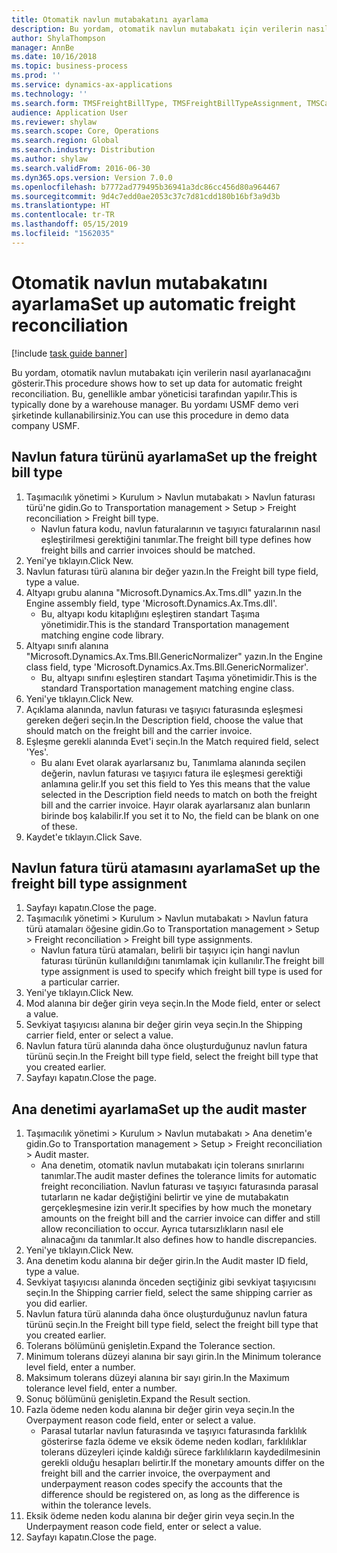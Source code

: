 ```yaml
---
title: Otomatik navlun mutabakatını ayarlama
description: Bu yordam, otomatik navlun mutabakatı için verilerin nasıl ayarlanacağını gösterir.
author: ShylaThompson
manager: AnnBe
ms.date: 10/16/2018
ms.topic: business-process
ms.prod: ''
ms.service: dynamics-ax-applications
ms.technology: ''
ms.search.form: TMSFreightBillType, TMSFreightBillTypeAssignment, TMSCarrierCodeLookup, DefaultDashboard, TMSAuditMaster
audience: Application User
ms.reviewer: shylaw
ms.search.scope: Core, Operations
ms.search.region: Global
ms.search.industry: Distribution
ms.author: shylaw
ms.search.validFrom: 2016-06-30
ms.dyn365.ops.version: Version 7.0.0
ms.openlocfilehash: b7772ad779495b36941a3dc86cc456d80a964467
ms.sourcegitcommit: 9d4c7edd0ae2053c37c7d81cdd180b16bf3a9d3b
ms.translationtype: HT
ms.contentlocale: tr-TR
ms.lasthandoff: 05/15/2019
ms.locfileid: "1562035"
---
```

# <a name="set-up-automatic-freight-reconciliation"></a><span data-ttu-id="f53e2-103">Otomatik navlun mutabakatını ayarlama</span><span class="sxs-lookup"><span data-stu-id="f53e2-103">Set up automatic freight reconciliation</span></span>

[!include [task guide banner](../../includes/task-guide-banner.md)]

<span data-ttu-id="f53e2-104">Bu yordam, otomatik navlun mutabakatı için verilerin nasıl ayarlanacağını gösterir.</span><span class="sxs-lookup"><span data-stu-id="f53e2-104">This procedure shows how to set up data for automatic freight reconciliation.</span></span> <span data-ttu-id="f53e2-105">Bu, genellikle ambar yöneticisi tarafından yapılır.</span><span class="sxs-lookup"><span data-stu-id="f53e2-105">This is typically done by a warehouse manager.</span></span> <span data-ttu-id="f53e2-106">Bu yordamı USMF demo veri şirketinde kullanabilirsiniz.</span><span class="sxs-lookup"><span data-stu-id="f53e2-106">You can use this procedure in demo data company USMF.</span></span>


## <a name="set-up-the-freight-bill-type"></a><span data-ttu-id="f53e2-107">Navlun fatura türünü ayarlama</span><span class="sxs-lookup"><span data-stu-id="f53e2-107">Set up the freight bill type</span></span>
1. <span data-ttu-id="f53e2-108">Taşımacılık yönetimi > Kurulum > Navlun mutabakatı > Navlun faturası türü'ne gidin.</span><span class="sxs-lookup"><span data-stu-id="f53e2-108">Go to Transportation management > Setup > Freight reconciliation > Freight bill type.</span></span>
    * <span data-ttu-id="f53e2-109">Navlun fatura kodu, navlun faturalarının ve taşıyıcı faturalarının nasıl eşleştirilmesi gerektiğini tanımlar.</span><span class="sxs-lookup"><span data-stu-id="f53e2-109">The freight bill type defines how freight bills and carrier invoices  should be matched.</span></span>  
2. <span data-ttu-id="f53e2-110">Yeni'ye tıklayın.</span><span class="sxs-lookup"><span data-stu-id="f53e2-110">Click New.</span></span>
3. <span data-ttu-id="f53e2-111">Navlun faturası türü alanına bir değer yazın.</span><span class="sxs-lookup"><span data-stu-id="f53e2-111">In the Freight bill type field, type a value.</span></span>
4. <span data-ttu-id="f53e2-112">Altyapı grubu alanına "Microsoft.Dynamics.Ax.Tms.dll" yazın.</span><span class="sxs-lookup"><span data-stu-id="f53e2-112">In the Engine assembly field, type 'Microsoft.Dynamics.Ax.Tms.dll'.</span></span>
    * <span data-ttu-id="f53e2-113">Bu, altyapı kodu kitaplığını eşleştiren standart Taşıma yönetimidir.</span><span class="sxs-lookup"><span data-stu-id="f53e2-113">This is the standard Transportation management matching engine code library.</span></span>  
5. <span data-ttu-id="f53e2-114">Altyapı sınıfı alanına "Microsoft.Dynamics.Ax.Tms.Bll.GenericNormalizer" yazın.</span><span class="sxs-lookup"><span data-stu-id="f53e2-114">In the Engine class field, type 'Microsoft.Dynamics.Ax.Tms.Bll.GenericNormalizer'.</span></span>
    * <span data-ttu-id="f53e2-115">Bu, altyapı sınıfını eşleştiren standart Taşıma yönetimidir.</span><span class="sxs-lookup"><span data-stu-id="f53e2-115">This is the standard Transportation management matching engine class.</span></span>  
6. <span data-ttu-id="f53e2-116">Yeni'ye tıklayın.</span><span class="sxs-lookup"><span data-stu-id="f53e2-116">Click New.</span></span>
7. <span data-ttu-id="f53e2-117">Açıklama alanında, navlun faturası ve taşıyıcı faturasında eşleşmesi gereken değeri seçin.</span><span class="sxs-lookup"><span data-stu-id="f53e2-117">In the Description field, choose the value that should match on the freight bill and the carrier invoice.</span></span>  
8. <span data-ttu-id="f53e2-118">Eşleşme gerekli alanında Evet'i seçin.</span><span class="sxs-lookup"><span data-stu-id="f53e2-118">In the Match required field, select 'Yes'.</span></span>
    * <span data-ttu-id="f53e2-119">Bu alanı Evet olarak ayarlarsanız bu, Tanımlama alanında seçilen değerin, navlun faturası ve taşıyıcı fatura ile eşleşmesi gerektiği anlamına gelir.</span><span class="sxs-lookup"><span data-stu-id="f53e2-119">If you set this field to Yes this means that the value selected in the Description field needs to match on both the freight bill and the carrier invoice.</span></span> <span data-ttu-id="f53e2-120">Hayır olarak ayarlarsanız alan bunların birinde boş kalabilir.</span><span class="sxs-lookup"><span data-stu-id="f53e2-120">If you set it to No, the field can be blank on one of these.</span></span>  
9. <span data-ttu-id="f53e2-121">Kaydet'e tıklayın.</span><span class="sxs-lookup"><span data-stu-id="f53e2-121">Click Save.</span></span>

## <a name="set-up-the-freight-bill-type-assignment"></a><span data-ttu-id="f53e2-122">Navlun fatura türü atamasını ayarlama</span><span class="sxs-lookup"><span data-stu-id="f53e2-122">Set up the freight bill type assignment</span></span>
1. <span data-ttu-id="f53e2-123">Sayfayı kapatın.</span><span class="sxs-lookup"><span data-stu-id="f53e2-123">Close the page.</span></span>
2. <span data-ttu-id="f53e2-124">Taşımacılık yönetimi > Kurulum > Navlun mutabakatı > Navlun fatura türü atamaları öğesine gidin.</span><span class="sxs-lookup"><span data-stu-id="f53e2-124">Go to Transportation management > Setup > Freight reconciliation > Freight bill type assignments.</span></span>
    * <span data-ttu-id="f53e2-125">Navlun fatura türü atamaları, belirli bir taşıyıcı için hangi navlun faturası türünün kullanıldığını tanımlamak için kullanılır.</span><span class="sxs-lookup"><span data-stu-id="f53e2-125">The freight bill type assignment is used to specify which freight bill type is used for a particular carrier.</span></span>   
3. <span data-ttu-id="f53e2-126">Yeni'ye tıklayın.</span><span class="sxs-lookup"><span data-stu-id="f53e2-126">Click New.</span></span>
4. <span data-ttu-id="f53e2-127">Mod alanına bir değer girin veya seçin.</span><span class="sxs-lookup"><span data-stu-id="f53e2-127">In the Mode field, enter or select a value.</span></span>
5. <span data-ttu-id="f53e2-128">Sevkiyat taşıyıcısı alanına bir değer girin veya seçin.</span><span class="sxs-lookup"><span data-stu-id="f53e2-128">In the Shipping carrier field, enter or select a value.</span></span>
6. <span data-ttu-id="f53e2-129">Navlun fatura türü alanında daha önce oluşturduğunuz navlun fatura türünü seçin.</span><span class="sxs-lookup"><span data-stu-id="f53e2-129">In the Freight bill type field, select the freight bill type that you created earlier.</span></span>
7. <span data-ttu-id="f53e2-130">Sayfayı kapatın.</span><span class="sxs-lookup"><span data-stu-id="f53e2-130">Close the page.</span></span>

## <a name="set-up-the-audit-master"></a><span data-ttu-id="f53e2-131">Ana denetimi ayarlama</span><span class="sxs-lookup"><span data-stu-id="f53e2-131">Set up the audit master</span></span>
1. <span data-ttu-id="f53e2-132">Taşımacılık yönetimi > Kurulum > Navlun mutabakatı > Ana denetim'e gidin.</span><span class="sxs-lookup"><span data-stu-id="f53e2-132">Go to Transportation management > Setup > Freight reconciliation > Audit master.</span></span>
    * <span data-ttu-id="f53e2-133">Ana denetim, otomatik navlun mutabakatı için tolerans sınırlarını tanımlar.</span><span class="sxs-lookup"><span data-stu-id="f53e2-133">The audit master defines the tolerance limits for automatic freight reconciliation.</span></span> <span data-ttu-id="f53e2-134">Navlun faturası ve taşıyıcı faturasında parasal tutarların ne kadar değiştiğini belirtir ve yine de mutabakatın gerçekleşmesine izin verir.</span><span class="sxs-lookup"><span data-stu-id="f53e2-134">It specifies by how much the monetary amounts on the freight bill and the carrier invoice can differ and still allow reconciliation to occur.</span></span> <span data-ttu-id="f53e2-135">Ayrıca tutarsızlıkların nasıl ele alınacağını da tanımlar.</span><span class="sxs-lookup"><span data-stu-id="f53e2-135">It also defines how to handle discrepancies.</span></span>  
2. <span data-ttu-id="f53e2-136">Yeni'ye tıklayın.</span><span class="sxs-lookup"><span data-stu-id="f53e2-136">Click New.</span></span>
3. <span data-ttu-id="f53e2-137">Ana denetim kodu alanına bir değer girin.</span><span class="sxs-lookup"><span data-stu-id="f53e2-137">In the Audit master ID field, type a value.</span></span>
4. <span data-ttu-id="f53e2-138">Sevkiyat taşıyıcısı alanında önceden seçtiğiniz gibi sevkiyat taşıyıcısını seçin.</span><span class="sxs-lookup"><span data-stu-id="f53e2-138">In the Shipping carrier  field, select the same shipping carrier as you did earlier.</span></span>
5. <span data-ttu-id="f53e2-139">Navlun fatura türü alanında daha önce oluşturduğunuz navlun fatura türünü seçin.</span><span class="sxs-lookup"><span data-stu-id="f53e2-139">In the Freight bill type field, select the freight bill type that you created earlier.</span></span>
6. <span data-ttu-id="f53e2-140">Tolerans bölümünü genişletin.</span><span class="sxs-lookup"><span data-stu-id="f53e2-140">Expand the Tolerance section.</span></span>
7. <span data-ttu-id="f53e2-141">Minimum tolerans düzeyi alanına bir sayı girin.</span><span class="sxs-lookup"><span data-stu-id="f53e2-141">In the Minimum tolerance level field, enter a number.</span></span>
8. <span data-ttu-id="f53e2-142">Maksimum tolerans düzeyi alanına bir sayı girin.</span><span class="sxs-lookup"><span data-stu-id="f53e2-142">In the Maximum tolerance level field, enter a number.</span></span>
9. <span data-ttu-id="f53e2-143">Sonuç bölümünü genişletin.</span><span class="sxs-lookup"><span data-stu-id="f53e2-143">Expand the Result section.</span></span>
10. <span data-ttu-id="f53e2-144">Fazla ödeme neden kodu alanına bir değer girin veya seçin.</span><span class="sxs-lookup"><span data-stu-id="f53e2-144">In the Overpayment reason code field, enter or select a value.</span></span>
    * <span data-ttu-id="f53e2-145">Parasal tutarlar navlun faturasında ve taşıyıcı faturasında farklılık gösterirse fazla ödeme ve eksik ödeme neden kodları, farklılıklar tolerans düzeyleri içinde kaldığı sürece farklılıkların kaydedilmesinin gerekli olduğu hesapları belirtir.</span><span class="sxs-lookup"><span data-stu-id="f53e2-145">If the monetary amounts differ on the freight bill and the carrier invoice, the overpayment and underpayment reason codes specify the accounts that the difference should be registered on, as long as the difference is within the tolerance levels.</span></span>  
11. <span data-ttu-id="f53e2-146">Eksik ödeme neden kodu alanına bir değer girin veya seçin.</span><span class="sxs-lookup"><span data-stu-id="f53e2-146">In the Underpayment reason code field, enter or select a value.</span></span>
12. <span data-ttu-id="f53e2-147">Sayfayı kapatın.</span><span class="sxs-lookup"><span data-stu-id="f53e2-147">Close the page.</span></span>

